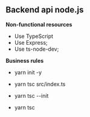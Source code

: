 Backend api node.js
--------


**Non-functional resources**
- Use TypeScript
- Use Express;
- Use ts-node-dev;

**Business rules**
- yarn init -y
- yarn tsc src/index.ts

- yarn tsc --init
- yarn tsc 
